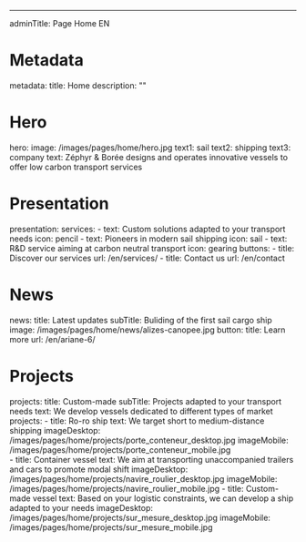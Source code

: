 ---
adminTitle: Page Home EN 
# Metadata
metadata: 
  title: Home
  description: ""
# Hero
hero:
  image: /images/pages/home/hero.jpg
  text1: sail
  text2: shipping
  text3: company
  text: Zéphyr & Borée designs and operates innovative vessels to offer low carbon transport services
# Presentation
presentation:
  services:
    - text: Custom solutions adapted to your transport needs
      icon: pencil
    - text: Pioneers in modern sail shipping
      icon: sail
    - text: R&D service aiming at carbon neutral transport
      icon: gearing
  buttons: 
    - title: Discover our services
      url: /en/services/
    - title: Contact us
      url: /en/contact
# News
news: 
  title: Latest updates
  subTitle: Buliding of the first sail cargo ship
  image: /images/pages/home/news/alizes-canopee.jpg
  button: 
    title: Learn more
    url: /en/ariane-6/
# Projects
projects:
  title: Custom-made
  subTitle: Projects adapted to your transport needs
  text: We develop vessels dedicated to different types of market
  projects: 
    - title: Ro-ro ship
      text: We target short to medium-distance shipping 
      imageDesktop: /images/pages/home/projects/porte_conteneur_desktop.jpg
      imageMobile: /images/pages/home/projects/porte_conteneur_mobile.jpg    
    - title: Container vessel
      text: We aim at transporting unaccompanied trailers and cars to promote modal shift
      imageDesktop: /images/pages/home/projects/navire_roulier_desktop.jpg
      imageMobile: /images/pages/home/projects/navire_roulier_mobile.jpg
    - title: Custom-made vessel
      text: Based on your logistic constraints, we can develop a ship adapted to your needs
      imageDesktop: /images/pages/home/projects/sur_mesure_desktop.jpg
      imageMobile: /images/pages/home/projects/sur_mesure_mobile.jpg